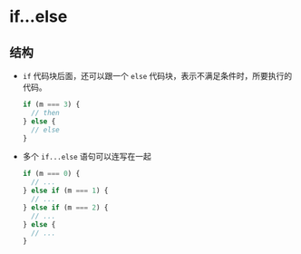 # if...else

## 结构

  - `if` 代码块后面，还可以跟一个 `else` 代码块，表示不满足条件时，所要执行的代码。

    ```javascript
    if (m === 3) {
      // then
    } else {
      // else
    }
    ```

  - 多个 `if...else` 语句可以连写在一起

    ```javascript
    if (m === 0) {
      // ...
    } else if (m === 1) {
      // ...
    } else if (m === 2) {
      // ...
    } else {
      // ...
    }
    ```
